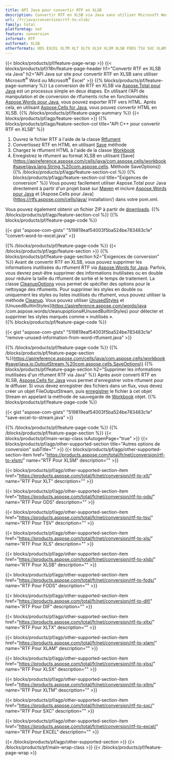 ```yaml
---
title: API Java pour convertir RTF en XLSB
description: Convertir RTF en XLSB via Java sans utiliser Microsoft Word ou Microsoft Excel
url: /fr/java/conversion/rtf-to-xlsb/
family: total
platformtag: net
feature: conversion
informat: RTF
outformat: XLSB
otherformats: ODS EXCEL XLTM XLT XLTX XLSX XLSM XLSB FODS TSV SXC XLAM DIF XLS
---
```

{{< blocks/products/pf/feature-page-wrap >}}
{{< blocks/products/pf/i18n/feature-page-header h1="Convertir RTF en XLSB via Java" h2="API Java sur site pour convertir RTF en XLSB sans utiliser Microsoft<sup>&reg;</sup> Word ou Microsoft<sup>&reg;</sup> Excel" >}}
{{% blocks/products/pf/feature-page-summary %}}
La conversion de RTF en XLSB via [Aspose.Total pour Java](https://products.aspose.com/total/java/) est un processus simple en deux étapes. En utilisant l'API de manipulation et de conversion de rtfuments riche en fonctionnalités [Aspose.Words pour Java](https://products.aspose.com/words/java/), vous pouvez exporter RTF vers HTML. Après cela, en utilisant [Aspose.Cells for Java](https://products.aspose.com/cells/java/), vous pouvez convertir HTML en XLSB.
{{% /blocks/products/pf/feature-page-summary  %}}
{{< blocks/products/pf/agp/feature-section >}}
{{% blocks/products/pf/agp/feature-section-col title="API C++ pour convertir RTF en XLSB" %}}
1. Ouvrez le fichier RTF à l'aide de la classe [Rtfument](https://apireference.aspose.com/words/java/com.aspose.words/Rtfument)
2. Convertissez RTF en HTML en utilisant [Save](https://apireference.aspose.com/words/java/com.aspose.words/Rtfument#save(java.lang.String,com.aspose.words.SaveOptions) ) méthode
3. Chargez le rtfument HTML à l'aide de la classe [Workbook](https://apireference.aspose.com/cells/java/com.aspose.cells/Workbook)
4. Enregistrez le rtfument au format XLSB en utilisant [Save](https://apireference.aspose.com/cells/java/com.aspose.cells/workbook#save(java.lang.String,%20com.aspose.cells. Méthode SaveOptions))
{{% /blocks/products/pf/agp/feature-section-col %}}
{{% blocks/products/pf/agp/feature-section-col title="Exigences de conversion" %}}
Vous pouvez facilement utiliser Aspose.Total pour Java directement à partir d'un projet basé sur [Maven](https://repository.aspose.com/webapp/#/artifacts/browse/tree/General/repo/com/aspose/aspose-total) et inclure [Aspose.Words pour Java](https://rtfs.aspose.com/words/java/installation/) et [Aspose.Cells pour Java](https://rtfs.aspose.com/cells/java/ installation/) dans votre pom.xml.

Vous pouvez également obtenir un fichier ZIP à partir de [downloads](https://downloads.aspose.com/total/java).
{{% /blocks/products/pf/agp/feature-section-col %}}
{{% blocks/products/pf/feature-page-code %}}

{{< gist "aspose-com-gists" "519819eaf54003f5ba524be783483c1e" "convert-word-to-excel.java" >}}


{{% /blocks/products/pf/feature-page-code %}}
{{< /blocks/products/pf/agp/feature-section >}}
{{% blocks/products/pf/feature-page-section  h2="Exigences de conversion" %}}
Avant de convertir RTF en XLSB, vous pouvez supprimer les informations inutilisées du rtfument RTF via [Aspose.Words for Java](https://products.aspose.com/words/java/). Parfois, vous devrez peut-être supprimer des informations inutilisées ou en double pour réduire la taille du rtfument de sortie et le temps de traitement. La classe [CleanupOptions](https://apireference.aspose.com/words/java/com.aspose.words/CleanupOptions) vous permet de spécifier des options pour le nettoyage des rtfuments. Pour supprimer les styles en double ou uniquement les styles ou listes inutilisés du rtfument, vous pouvez utiliser la méthode [Cleanup](https://apireference.aspose.com/words/java/com.aspose.words/Rtfument#cleanup()). Vous pouvez utiliser [UnusedStyles](https://apireference.aspose.com/words/java/com.aspose.words/cleanupoptions#UnusedStyles) et [UnusedBuiltinStyles](https://apireference.aspose.com/words/java /com.aspose.words/cleanupoptions#UnusedBuiltinStyles) pour détecter et supprimer les styles marqués comme « inutilisés ».  
{{% blocks/products/pf/feature-page-code %}}

{{< gist "aspose-com-gists" "519819eaf54003f5ba524be783483c1e" "remove-unused-information-from-word-rtfument.java" >}}

{{% /blocks/products/pf/feature-page-code  %}}
{{% /blocks/products/pf/feature-page-section %}}https://apireference.aspose.com/cells/java/com.aspose.cells/workbook#save(java.io.OutputStream.%20com.aspose.cells.SaveOptions))
{{% blocks/products/pf/feature-page-section  h2="Supprimer les informations inutilisées d'un rtfument RTF via Java" %}}
Après avoir converti RTF en XLSB, [Aspose.Cells for Java](https://products.aspose.com/cells/java/) vous permet d'enregistrer votre rtfument pour le diffuser. Si vous devez enregistrer des fichiers dans un flux, vous devez créer un objet FileOutputStream, puis [enregistrer](https://apireference.aspose.com/cells/java/com.aspose.cells/workbook#save(java.io.OutputStream.%20com.aspose.cells.SaveOptions)) le fichier à cet objet Stream en appelant la méthode de sauvegarde de [Workbook](https://apireference.aspose.com/cells/java/com.aspose.cells/Workbook) objet. 
{{% blocks/products/pf/feature-page-code %}}

{{< gist "aspose-com-gists" "519819eaf54003f5ba524be783483c1e" "save-excel-to-stream.java" >}}

{{% /blocks/products/pf/feature-page-code  %}}
{{% /blocks/products/pf/feature-page-section %}}
{{< blocks/products/pf/main-wrap-class isAutogenPage="true" >}}
{{< blocks/products/pf/agp/other-supported-section title="Autres options de conversion" subTitle="" >}}
{{< blocks/products/pf/agp/other-supported-section-item href="https://products.aspose.com/total/fr/net/conversion/rtf-to-xlsm/" name="RTF Pour XLSM" description="" >}}

{{< blocks/products/pf/agp/other-supported-section-item href="https://products.aspose.com/total/fr/net/conversion/rtf-to-xlt/" name="RTF Pour XLT" description="" >}}

{{< blocks/products/pf/agp/other-supported-section-item href="https://products.aspose.com/total/fr/net/conversion/rtf-to-ods/" name="RTF Pour ODS" description="" >}}

{{< blocks/products/pf/agp/other-supported-section-item href="https://products.aspose.com/total/fr/net/conversion/rtf-to-tsv/" name="RTF Pour TSV" description="" >}}

{{< blocks/products/pf/agp/other-supported-section-item href="https://products.aspose.com/total/fr/net/conversion/rtf-to-xls/" name="RTF Pour XLS" description="" >}}

{{< blocks/products/pf/agp/other-supported-section-item href="https://products.aspose.com/total/fr/net/conversion/rtf-to-xlsb/" name="RTF Pour XLSB" description="" >}}

{{< blocks/products/pf/agp/other-supported-section-item href="https://products.aspose.com/total/fr/net/conversion/rtf-to-fods/" name="RTF Pour FODS" description="" >}}

{{< blocks/products/pf/agp/other-supported-section-item href="https://products.aspose.com/total/fr/net/conversion/rtf-to-dif/" name="RTF Pour DIF" description="" >}}

{{< blocks/products/pf/agp/other-supported-section-item href="https://products.aspose.com/total/fr/net/conversion/rtf-to-xltx/" name="RTF Pour XLTX" description="" >}}

{{< blocks/products/pf/agp/other-supported-section-item href="https://products.aspose.com/total/fr/net/conversion/rtf-to-xlam/" name="RTF Pour XLAM" description="" >}}

{{< blocks/products/pf/agp/other-supported-section-item href="https://products.aspose.com/total/fr/net/conversion/rtf-to-xlsx/" name="RTF Pour XLSX" description="" >}}

{{< blocks/products/pf/agp/other-supported-section-item href="https://products.aspose.com/total/fr/net/conversion/rtf-to-xltm/" name="RTF Pour XLTM" description="" >}}

{{< blocks/products/pf/agp/other-supported-section-item href="https://products.aspose.com/total/fr/net/conversion/rtf-to-sxc/" name="RTF Pour SXC" description="" >}}

{{< blocks/products/pf/agp/other-supported-section-item href="https://products.aspose.com/total/fr/net/conversion/rtf-to-excel/" name="RTF Pour EXCEL" description="" >}}


{{< /blocks/products/pf/agp/other-supported-section >}}
{{< /blocks/products/pf/main-wrap-class >}}
{{< /blocks/products/pf/feature-page-wrap >}}